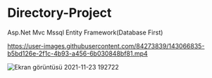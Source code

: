 # Directory-Project
Asp.Net Mvc
Mssql
Entity Framework(Database First)

https://user-images.githubusercontent.com/84273839/143066835-b5bd126e-2f1c-4b93-a456-6b030848bf81.mp4

![Ekran görüntüsü 2021-11-23 192722](https://user-images.githubusercontent.com/84273839/143068599-59738c89-a44a-4e9d-9c39-74efe236fa8d.png)
